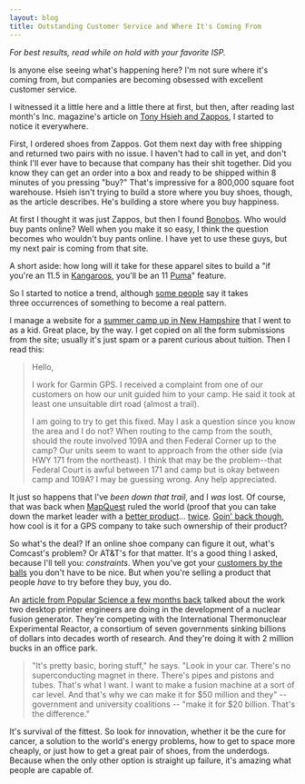 ```yaml
---
layout: blog
title: Outstanding Customer Service and Where It's Coming From
---
```


_For best results, read while on hold with your favorite ISP._

Is anyone else seeing what's happening here? I'm not sure where it's coming from, but companies are becoming obsessed with excellent customer service.

I witnessed it a little here and a little there at first, but then, after reading last month's Inc. magazine's article on [Tony Hsieh and Zappos][1], I started to notice it everywhere.

First, I ordered shoes from Zappos. Got them next day with free shipping and returned two pairs with no issue. I haven't had to call in yet, and don't think I'll ever have to because that company has their shit together. Did you know they can get an order into a box and ready to be shipped within 8 minutes of you pressing &quot;buy?&quot; That's impressive for a 800,000 square foot warehouse. Hsieh isn't trying to build a store where you buy shoes, though, as the article describes. He's building a store where you buy happiness.

At first I thought it was just Zappos, but then I found [Bonobos][2]. Who would buy pants online? Well when you make it so easy, I think the question becomes who wouldn't buy pants online. I have yet to use these guys, but my next pair is coming from that site.

A short aside: how long will it take for these apparel sites to build a "if you're an 11.5 in [Kangaroos][3], you'll be an 11 [Puma][4]" feature.

So I started to notice a trend, although [some people][5] say it takes three occurrences of something to become a real pattern.

I manage a website for a [summer camp up in New Hampshire][6] that I went to as a kid. Great place, by the way. I get copied on all the form submissions from the site; usually it's just spam or a parent curious about tuition. Then I read this:

> Hello,
> 
> I work for Garmin GPS. I received a complaint from one of our customers on how our unit guided him to your camp. He said it took at least one unsuitable dirt road (almost a trail).
> 
> I am going to try to get this fixed. May I ask a question since you know the area and I do not? When routing to the camp from the south, should the route involved 109A and then Federal Corner up to the camp? Our units seem to want to approach from the other side (via HWY 171 from the northeast). I think that may be the problem--that Federal Court is awful between 171 and camp but is okay between camp and 109A? I may be guessing wrong. Any help appreciated.


It just so happens that I've _been down that trail_, and I _was_ lost. Of course, that was back when [MapQuest][7] ruled the world (proof that you can take down the market leader with a [better product][8]... [twice][9]. [Goin' back though][10], how cool is it for a GPS company to take such ownership of their product?

So what's the deal? If an online shoe company can figure it out, what's Comcast's problem? Or AT&T's for that matter. It's a good thing I asked, because I'll tell you: *constraints*. When you've got your [customers by the balls][11] you don't have to be nice. But when you're selling a product that people _have_ to try before they buy, you do.

An [article from Popular Science a few months back][12] talked about the work two desktop printer engineers are doing in the development of a nuclear fusion generator. They're competing with the International Thermonuclear Experimental Reactor, a consortium of seven governments sinking billions of dollars into decades worth of research. And they're doing it with 2 million bucks in an office park.

> "It's pretty basic, boring stuff," he says. "Look in your car. There's no superconducting magnet in there. There's pipes and pistons and tubes. That's what I want. I want to make a fusion machine at a sort of car level. And that's why we can make it for $50 million and they" -- government and university coalitions -- "make it for $20 billion. That's the difference."

It's survival of the fittest. So look for innovation, whether it be the cure for cancer, a solution to the world's energy problems, how to get to space more cheaply, or just how to get a great pair of shoes, from the underdogs. Because when the only other option is straight up failure, it's amazing what people are capable of.

[1]:  http://www.inc.com/ss/how-to-make-customers-love-you
[2]:  http://www.bonobos.com
[3]:  http://www.zappos.com/product/7400255
[4]:  http://www.zappos.com/product/7384367/color/173925
[5]:  http://twitter.com/singfoom
[6]:  http://www.wlcamp.org
[7]:  http://www.mapquest.com
[8]:  http://maps.google.com
[9]:  http://gmail.com
[10]: http://www.gastevich.com/
[11]: http://tcrn.ch/Vvo6yM
[12]: http://www.popsci.com/scitech/article/2008-12/machine-might-save-world
